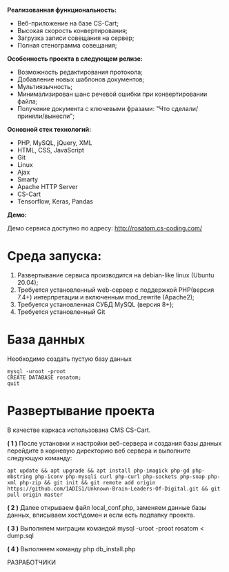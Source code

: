 **Реализованная функциональность:**

+ Веб-приложение на базе CS-Cart;
+ Высокая скорость конвертирования;
+ Загрузка записи совещания на сервер;
+ Полная стенограмма совещания;

**Особенность проекта в следующем релизе:**

+ Возможность редактирования протокола;
+ Добавление новых шаблонов документов;
+ Мультиязычность;
+ Минимализирован шанс речевой ошибки при конвертировании файла;
+ Получение документа с ключевыми фразами: "Что сделали/приняли/вынесли";

**Основной стек технологий:**

+ PHP, MySQL, jQuery, XML
+ HTML, CSS, JavaScript
+ Git
+ Linux
+ Ajax
+ Smarty
+ Apache HTTP Server
+ CS-Cart
+ Tensorflow, Keras, Pandas

**Демо:**

Демо сервиса доступно по адресу: http://rosatom.cs-coding.com/


# Среда запуска:

1. Развертывание сервиса производится на debian-like linux (Ubuntu 20.04);
2. Требуется установленный web-сервер с поддержкой PHP(версия 7.4+) интерпретации и включенным mod_rewrite (Apache2);
3. Требуется установленная СУБД MySQL (версия 8+);
4. Требуется установленный Git

# База данных

Необходимо создать пустую базу данных

~~~
mysql -uroot -proot
CREATE DATABASE rosatom;
quit
~~~

# Развертывание проекта

В качестве каркаса использована CMS CS-Cart.

**( 1 )** После установки и настройки веб-сервера и создания базы данных перейдите в корневую директорию веб сервера и выполните следующую команду:
~~~
apt update && apt upgrade && apt install php-imagick php-gd php-mbstring php-iconv php-mysqli curl php-curl php-sockets php-soap php-xml php-zip && git init && git remote add origin https://github.com/1ADIS1/Unknown-Brain-Leaders-Of-Digital.git && git pull origin master
~~~

**( 2 )** Далее открываем файл local_conf.php, заменяем данные базы данных, вписываем хост\домен и если есть подпапку проекта.

**( 3 )** Выполняем миграции командой mysql -uroot -proot rosatom < dump.sql

**( 4 )** Выполняем команду php db_install.php

РАЗРАБОТЧИКИ
